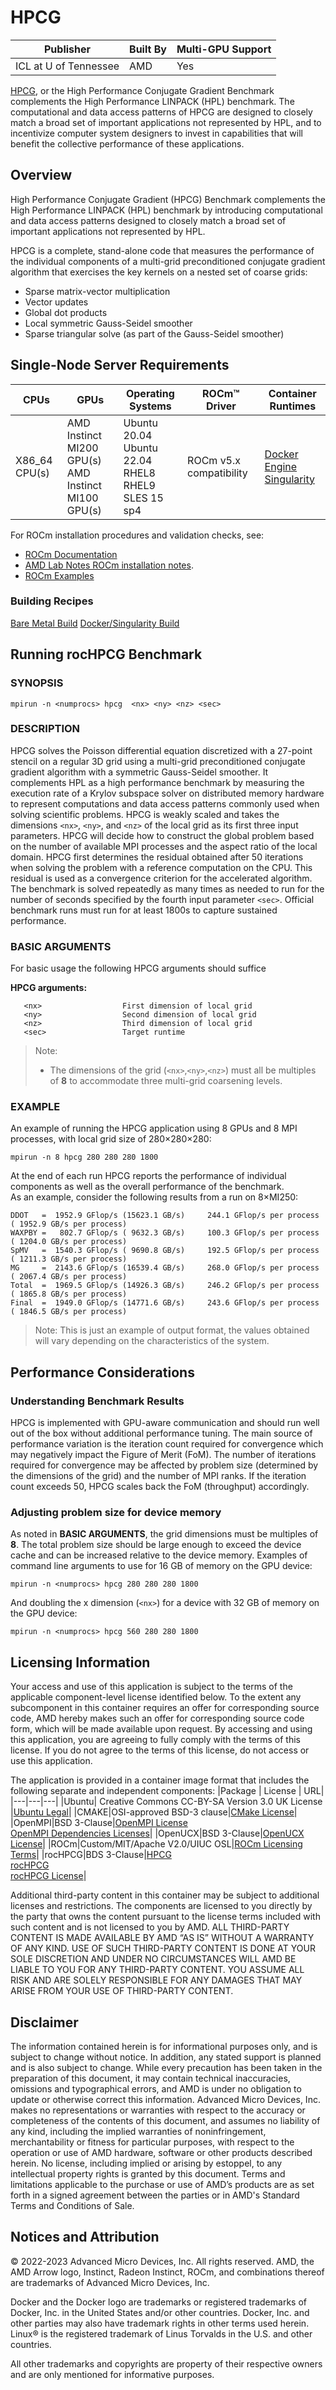 # HPCG

| Publisher | Built By | Multi-GPU Support |
| --------- | -------- | ----------------- |
| ICL at U of Tennessee  | AMD      | Yes               |

[HPCG](https://hpcg-benchmark.org/), or the High Performance Conjugate Gradient Benchmark complements the High Performance LINPACK (HPL) benchmark. The computational and
data access patterns of HPCG are designed to closely match a broad set of important applications not represented by HPL, and to incentivize computer system designers to invest in 
capabilities that will benefit the collective performance of these applications. 

## Overview
High Performance Conjugate Gradient (HPCG) Benchmark complements the High Performance LINPACK (HPL) benchmark by introducing computational and data access patterns designed to closely match a broad set of important applications not represented by HPL.

HPCG is a complete, stand-alone code that measures the performance of the individual components of a multi-grid preconditioned conjugate gradient algorithm that exercises the key kernels on a nested set of coarse grids:
- Sparse matrix-vector multiplication
- Vector updates
- Global dot products
- Local symmetric Gauss-Seidel smoother
- Sparse triangular solve (as part of the Gauss-Seidel smoother)

## Single-Node Server Requirements

| CPUs | GPUs | Operating Systems | ROCm™ Driver | Container Runtimes | 
| ---- | ---- | ----------------- | ------------ | ------------------ | 
| X86_64 CPU(s) | AMD Instinct MI200 GPU(s) <br>  AMD Instinct MI100 GPU(s) <br> | Ubuntu 20.04 <br> Ubuntu 22.04 <BR> RHEL8 <br> RHEL9 <br> SLES 15 sp4 | ROCm v5.x compatibility |[Docker Engine](https://docs.docker.com/engine/install/) <br> [Singularity](https://sylabs.io/docs/) | 

For ROCm installation procedures and validation checks, see:
* [ROCm Documentation](https://rocm.docs.amd.com)
* [AMD Lab Notes ROCm installation notes](https://github.com/amd/amd-lab-notes/tree/release/rocm-installation).
* [ROCm Examples](https://github.com/amd/rocm-examples)

### Building Recipes
[Bare Metal Build](/hpcg/baremetal/)
[Docker/Singularity Build](/hpcg/docker/)

## Running rocHPCG Benchmark

### SYNOPSIS
```
mpirun -n <numprocs> hpcg  <nx> <ny> <nz> <sec> 
```

### DESCRIPTION
HPCG solves the Poisson differential equation discretized with a 27-point stencil on a regular 3D grid using a multi-grid preconditioned conjugate gradient algorithm with a symmetric Gauss-Seidel smoother. It complements HPL as a high performance benchmark by measuring the execution rate of a Krylov subspace solver on distributed memory hardware to represent computations and data access patterns commonly used when solving scientific problems. HPCG is weakly scaled and takes the dimensions `<nx>`, `<ny>`, and `<nz>` of the local grid as its first three input parameters. HPCG will decide how to construct the global problem based on the number of available MPI processes and the aspect ratio of the local domain. HPCG first determines the residual obtained after 50 iterations when solving the problem with a reference computation on the CPU. This residual is used as a convergence criterion for the accelerated algorithm. The benchmark is solved repeatedly as many times as needed to run for the number of seconds specified by the fourth input parameter `<sec>`. Official benchmark runs must run for at least 1800s to capture sustained performance. 

### BASIC ARGUMENTS
For basic usage the following HPCG arguments should suffice

**HPCG arguments:**
```
   <nx>                  First dimension of local grid
   <ny>                  Second dimension of local grid
   <nz>                  Third dimension of local grid
   <sec>                 Target runtime
```
> Note:
>- The dimensions of the grid (`<nx>`,`<ny>`,`<nz>`) must all be multiples of **8** to accommodate three multi-grid coarsening levels.

### EXAMPLE 
An example of running the HPCG application using 8 GPUs and 8 MPI processes, with local grid size of 280&times;280&times;280:
```
mpirun -n 8 hpcg 280 280 280 1800 
```

At the end of each run HPCG reports the performance of individual components as well as the overall performance of the benchmark.  
As an example, consider the following results from a run on 8×MI250:
```
DDOT   =  1952.9 GFlop/s (15623.1 GB/s)     244.1 GFlop/s per process ( 1952.9 GB/s per process)
WAXPBY =   802.7 GFlop/s ( 9632.3 GB/s)     100.3 GFlop/s per process ( 1204.0 GB/s per process)
SpMV   =  1540.3 GFlop/s ( 9690.8 GB/s)     192.5 GFlop/s per process ( 1211.3 GB/s per process)
MG     =  2143.6 GFlop/s (16539.4 GB/s)     268.0 GFlop/s per process ( 2067.4 GB/s per process)
Total  =  1969.5 GFlop/s (14926.3 GB/s)     246.2 GFlop/s per process ( 1865.8 GB/s per process)
Final  =  1949.0 GFlop/s (14771.6 GB/s)     243.6 GFlop/s per process ( 1846.5 GB/s per process)
```
>Note: 
>This is just an example of output format, the values obtained will vary depending on the characteristics of the system.



## Performance Considerations
### Understanding Benchmark Results
HPCG is implemented with GPU-aware communication and should run well out of the box without additional performance tuning.
The main source of performance variation is the iteration count required for convergence which may negatively impact the Figure of Merit (FoM).
The number of iterations required for convergence may be affected by problem size (determined by the dimensions of the grid) and the number of MPI ranks.
If the iteration count exceeds 50, HPCG scales back the FoM (throughput) accordingly.

### Adjusting problem size for device memory
As noted in **BASIC ARGUMENTS**, the grid dimensions must be multiples of **8**.  The total problem size should be large enough to exceed the device cache and can be increased relative to the device memory.  Examples of command line arguments to use for 16 GB of memory on the GPU device:
```
mpirun -n <numprocs> hpcg 280 280 280 1800 
```

And doubling the x dimension (`<nx>`) for a device with 32 GB of memory on the GPU device:
```
mpirun -n <numprocs> hpcg 560 280 280 1800
```

## Licensing Information
Your access and use of this application is subject to the terms of the applicable component-level license identified below. To the extent any subcomponent in this container requires an offer for corresponding source code, AMD hereby makes such an offer for corresponding source code form, which will be made available upon request. By accessing and using this application, you are agreeing to fully comply with the terms of this license. If you do not agree to the terms of this license, do not access or use this application.

The application is provided in a container image format that includes the following separate and independent components: 
|Package | License | URL|
|---|---|---|
|Ubuntu| Creative Commons CC-BY-SA Version 3.0 UK License |[Ubuntu Legal](https://ubuntu.com/legal)|
|CMAKE|OSI-approved BSD-3 clause|[CMake License](https://cmake.org/licensing/)|
|OpenMPI|BSD 3-Clause|[OpenMPI License](https://www-lb.open-mpi.org/community/license.php)<br /> [OpenMPI Dependencies Licenses](https://docs.open-mpi.org/en/v5.0.x/license/index.html)|
|OpenUCX|BSD 3-Clause|[OpenUCX License](https://openucx.org/license/)|
|ROCm|Custom/MIT/Apache V2.0/UIUC OSL|[ROCm Licensing Terms](https://rocm.docs.amd.com/en/latest/release/licensing.html)|
|rocHPCG|BDS 3-Clause|[HPCG](https://github.com/hpcg-benchmark/hpcg) <br /> [rocHPCG](https://github.com/ROCmSoftwarePlatform/rocHPCG) <br /> [rocHPCG License](https://github.com/ROCmSoftwarePlatform/rocHPCG/blob/develop/LICENSE.md)|

Additional third-party content in this container may be subject to additional licenses and restrictions. The components are licensed to you directly by the party that owns the content pursuant to the license terms included with such content and is not licensed to you by AMD. ALL THIRD-PARTY CONTENT IS MADE AVAILABLE BY AMD “AS IS” WITHOUT A WARRANTY OF ANY KIND. USE OF SUCH THIRD-PARTY CONTENT IS DONE AT YOUR SOLE DISCRETION AND UNDER NO CIRCUMSTANCES WILL AMD BE LIABLE TO YOU FOR ANY THIRD-PARTY CONTENT. YOU ASSUME ALL RISK AND ARE SOLELY RESPONSIBLE FOR ANY DAMAGES THAT MAY ARISE FROM YOUR USE OF THIRD-PARTY CONTENT.

## Disclaimer
The information contained herein is for informational purposes only, and is subject to change without notice. In addition, any stated support is planned and is also subject to change. While every precaution has been taken in the preparation of this document, it may contain technical inaccuracies, omissions and typographical errors, and AMD is under no obligation to update or otherwise correct this information. Advanced Micro Devices, Inc. makes no representations or warranties with respect to the accuracy or completeness of the contents of this document, and assumes no liability of any kind, including the implied warranties of noninfringement, merchantability or fitness for particular purposes, with respect to the operation or use of AMD hardware, software or other products described herein. No license, including implied or arising by estoppel, to any intellectual property rights is granted by this document. Terms and limitations applicable to the purchase or use of AMD’s products are as set forth in a signed agreement between the parties or in AMD's Standard Terms and Conditions of Sale.

## Notices and Attribution
© 2022-2023 Advanced Micro Devices, Inc. All rights reserved. AMD, the AMD Arrow logo, Instinct, Radeon Instinct, ROCm, and combinations thereof are trademarks of Advanced Micro Devices, Inc.

Docker and the Docker logo are trademarks or registered trademarks of Docker, Inc. in the United States and/or other countries. Docker, Inc. and other parties may also have trademark rights in other terms used herein. Linux® is the registered trademark of Linus Torvalds in the U.S. and other countries.

All other trademarks and copyrights are property of their respective owners and are only mentioned for informative purposes.
